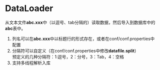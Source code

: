 # DataLoader
从文本文件**abc.xxx**中（以逗号、tab分隔的）读取数据，然后导入到数据库中的**abc**表中。<br/>
1. 列名可以在**abc.xxx**中以标题行的形式存在，或者在conf/conf.properties中配置<br/>
2. 分隔符可以自定义（在conf/conf.properties中修改**datafile.split**）<br/>
    预定义的几种分隔符：1:逗号，2：分号，3：Tab，4：空格
3. 支持多线程解析入库